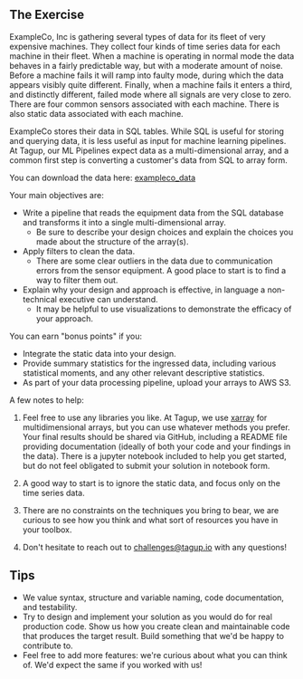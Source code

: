 
## The Exercise

ExampleCo, Inc is gathering several types of data for its fleet of very expensive machines. They collect four kinds of time series data for each machine in their fleet. When a machine is operating in normal mode the data behaves in a fairly predictable way, but with a moderate amount of noise. Before a machine fails it will ramp into faulty mode, during which the data appears visibly quite different. Finally, when a machine fails it enters a third, and distinctly different, failed mode where all signals are very close to zero. There are four common sensors associated with each machine. There is also static data associated with each machine.

ExampleCo stores their data in SQL tables. While SQL is useful for storing and querying data, it is less useful as input for machine learning pipelines. At Tagup, our ML Pipelines expect data as a multi-dimensional array, and a common first step is converting a customer's data from SQL to array form.

You can download the data here: [exampleco_data](https://drive.google.com/file/d/1GejVDBoFFVNprqMeTGnXu8hrYLj4aS4q/view?usp=sharing)

Your main objectives are:

- Write a pipeline that reads the equipment data from the SQL database and transforms it into a single multi-dimensional array.
  - Be sure to describe your design choices and explain the choices you made about the structure of the array(s).
- Apply filters to clean the data.
  - There are some clear outliers in the data due to communication errors from the sensor equipment. A good place to start is to find a way to filter them out.
- Explain why your design and approach is effective, in language a non-technical executive can understand.
  - It may be helpful to use visualizations to demonstrate the efficacy of your approach.

You can earn "bonus points" if you:
- Integrate the static data into your design.
- Provide summary statistics for the ingressed data, including various statistical moments, and any other relevant descriptive statistics.
- As part of your data processing pipeline, upload your arrays to AWS S3.

A few notes to help:
1. Feel free to use any libraries you like. At Tagup, we use [xarray](http://xarray.pydata.org/en/stable/) for multidimensional arrays, but you can use whatever methods you prefer. Your final results should be shared via GitHub, including a README file providing documentation (ideally of both your code and your findings in the data). There is a jupyter notebook included to help you get started, but do not feel obligated to submit your solution in notebook form.

2. A good way to start is to ignore the static data, and focus only on the time series data.

3. There are no constraints on the techniques you bring to bear, we are curious to see how you think and what sort of resources you have in your toolbox.

4. Don't hesitate to reach out to challenges@tagup.io with any questions!


## Tips
- We value syntax, structure and variable naming, code documentation, and testability.
- Try to design and implement your solution as you would do for real production code. Show us how you create clean and maintainable code that produces the target result. Build something that we'd be happy to contribute to.
- Feel free to add more features: we're curious about what you can think of. We'd expect the same if you worked with us!
